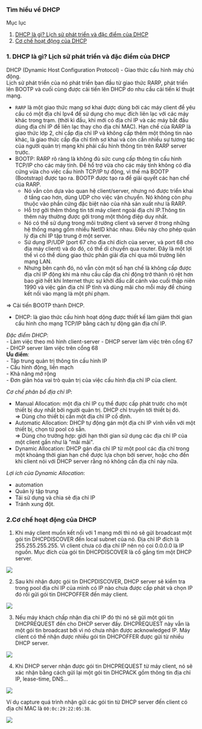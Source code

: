 ### Tìm hiểu về DHCP 
Mục lục
1. [DHCP là gì? Lịch sử phát triển và đặc điểm của DHCP](#1)  
2. [Cơ chế hoạt động của DHCP](#2)

<a name="1"></a>

### 1. DHCP là gì? Lịch sử phát triển và đặc điểm của DHCP
DHCP (Dynamic Host Configuration Protocol) - Giao thức cấu hình máy chủ động.  
Lịch sử phát triển của nó phát triển ban đầu từ giao thức RARP, phát triển lên BOOTP và cuối cùng được cải tiến lên DHCP do nhu cầu cải tiến kĩ thuật mạng.  
- `RARP` là một giao thức mạng sơ khai được dùng bởi các máy client để yêu cầu có một địa chỉ Ipv4 để sử dụng cho mục đích liên lạc với các máy khác trong trạm. (thời kì đầu, khi mới có địa chỉ IP và các máy bắt đầu dùng địa chỉ IP để liên lạc thay cho địa chỉ MAC). Hạn chế của RARP là giao thức lớp 2, chỉ cấp địa chỉ IP và không cấp thêm một thông tin nào khác, là giao thức cấp địa chỉ tĩnh sơ khai và còn cần nhiều sự tương tác của người quản trị mạng khi phải cấu hình thông tin trên RARP server trước.  
- BOOTP: RARP rõ ràng là không đủ sức cung cấp thông tin cấu hình TCP/IP cho các máy tính. Để hổ trợ vừa cho các máy tính không có đĩa cứng vừa cho việc cấu hình TCP/IP tự động, vì thế mà BOOTP (Bootstrap) được tạo ra. BOOTP được tạo ra để giải quyết các hạn chế của RARP.  
    - Nó vẫn còn dựa vào quan hệ client/server, nhưng nó được triển khai ở tầng cao hơn, dùng UDP cho việc vận chuyển. Nó không còn phụ thuộc vào phần cứng đặc biệt nào của nhà sản xuất như là RARP.  
    - Hỗ trợ gởi thêm thông tin tới máy client ngoài địa chỉ IP.Thông tin thêm này thường được gởi trong một thông điệp duy nhất.  
    - Nó có thể sử dụng trong môi trường client và server ở trong những hệ thống mạng gồm nhiều NetID khác nhau. Điều này cho phép quản lý địa chỉ IP tập trung ở một server. 
    - Sử dụng IP/UDP (port 67 cho địa chỉ đích của server, và port 68 cho địa máy client) và do đó, có thể di chuyển qua router. Đây là một lợi thế vì có thể dùng giao thức phân giải địa chỉ qua môi trường liên mạng LAN.  
    - Nhưng bên cạnh đó, nó vẫn còn một số hạn chế là không cấp được địa chỉ IP động khi mà nhu cầu cấp địa chỉ động trở thành rõ rệt hơn bao giờ hết khi Internet thực sự khởi đầu cất cánh vào cuối thập niên 1990 và việc gán địa chỉ IP tĩnh và dùng mãi cho mỗi máy để chúng kết nối vào mạng là một phí phạm.

=> Cải tiến BOOTP thành DHCP.
- DHCP: là giao thức cấu hình hoạt dộng được thiết kế làm giảm thời gian cấu hình cho mạng TCP/IP bằng cách tự động gán địa chỉ IP.  

*Đặc điểm DHCP*:  
    - Làm việc theo mô hình client-server
    - DHCP server làm việc trên cổng 67
    - DHCP server làm việc trên cổng 68  
    **Ưu điểm**:  
    - Tập trung quản trị thông tin cấu hình IP  
    - Cấu hình động, liền mạch  
    - Khả năng mở rộng  
    - Đơn giản hóa vai trò quản trị của việc cấu hình địa chỉ IP của client.  

*Cơ chế phân bổ địa chỉ IP*:  
- Manual Allocation: một địa chỉ IP cụ thể được cấp phát trước cho một thiết bị duy nhất bởi người quản trị. DHCP chỉ truyền tới thiết bị đó.   
=> Dùng cho thiết bị cần một địa chỉ IP cố định.  
- Automatic Allocation: DHCP tự động gán một địa chi IP vĩnh viễn với một thiết bị, chọn từ pool có sẵn.  
=> Dùng cho trường hợp: giới hạn thời gian sử dụng các địa chỉ IP của một client gần như là "mãi mãi".  
- Dynamic Allocation: DHCP gán địa chỉ IP từ một pool các địa chỉ trong một khoảng thời gian hạn chế được lựa chọn bởi server, hoặc cho đến khi client nói với DHCP server rằng nó không cần địa chỉ này nữa.  

*Lợi ích của Dynamic Allocation*:  
- automation
- Quản lý tập trung
- Tái sử dụng và chia sẻ địa chỉ IP
- Tránh xung đột.  
<a name="2"></a>

### 2.Cơ chế hoạt động của DHCP 

1. Khi máy client muốn kết nối với 1 mạng mới thì nó sẽ gửi  broadcast một gói tin DHCPDISCOVER đến local subnet của nó. Địa chỉ IP đích là 255.255.255.255. Vì client chưa có địa chỉ IP nên nó coi 0.0.0.0 là IP nguồn. Mục đích của gói tin DHCPDISCOVER là cố gắng tìm một DHCP server.  

<img src="https://i.imgur.com/LAfrDqb.png">  

2. Sau khi nhận được gói tin DHCPDISCOVER, DHCP server sẽ kiểm tra trong pool địa chỉ IP của mình có IP nào chưa được cấp phát và chọn IP đó rồi gửi gói tin DHCPOFFER đến máy client.  

<img src="https://i.imgur.com/DJBXl8m.png">  

3. Nếu máy khách chấp nhận địa chỉ IP đó thì nó sẽ gửi một gói tin DHCPREQUEST đến cho DHCP server đấy. DHCPREQUEST này vẫn là một gói tin broadcast bởi vì nó chưa nhận được acknowledged IP. Máy client có thể nhận được nhiều gói tin DHCPOFFER được gửi từ nhiều DHCP server.  

<img src="https://i.imgur.com/Y1Yu7Kn.png">  

4. Khi DHCP server nhận được gói tin DHCPREQUEST từ máy client, nó sẽ xác nhận bằng cách gửi lại một gói tin DHCPACK gồm thông tin địa chỉ IP, lease-time, DNS...  

<img src="https://i.imgur.com/YaphwBe.png">  

Ví dụ capture quá trình nhận gửi các gói tin từ DHCP server đến client có địa chỉ MAC là `00:0c:29:22:05:38`.  

<img src="https://i.imgur.com/rRXtwYL.png"> 